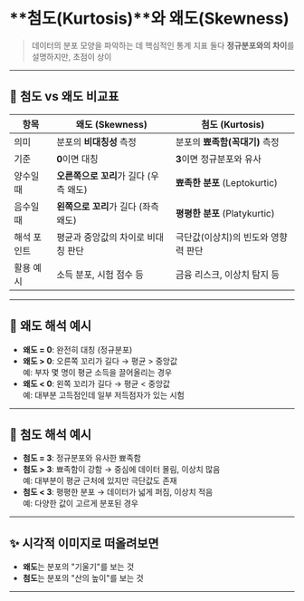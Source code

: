 # **첨도(Kurtosis)**와 **왜도(Skewness)**
> 데이터의 분포 모양을 파악하는 데 핵심적인 통계 지표
> 둘다  **정규분포와의 차이**를 설명하지만, 초점이 상이
---

## 📌 첨도 vs 왜도 비교표

| 항목         | 왜도 (Skewness)                         | 첨도 (Kurtosis)                          |
|--------------|------------------------------------------|-------------------------------------------|
| 의미         | 분포의 **비대칭성** 측정                | 분포의 **뾰족함(꼭대기)** 측정            |
| 기준         | **0**이면 대칭                          | **3**이면 정규분포와 유사                 |
| 양수일 때     | **오른쪽으로 꼬리**가 길다 (우측 왜도) | **뾰족한 분포** (Leptokurtic)            |
| 음수일 때     | **왼쪽으로 꼬리**가 길다 (좌측 왜도)  | **평평한 분포** (Platykurtic)            |
| 해석 포인트   | 평균과 중앙값의 차이로 비대칭 판단     | 극단값(이상치)의 빈도와 영향력 판단      |
| 활용 예시     | 소득 분포, 시험 점수 등                 | 금융 리스크, 이상치 탐지 등               |

---

## 🧠 왜도 해석 예시
- **왜도 = 0**: 완전히 대칭 (정규분포)
- **왜도 > 0**: 오른쪽 꼬리가 길다 → 평균 > 중앙값  
  예: 부자 몇 명이 평균 소득을 끌어올리는 경우
- **왜도 < 0**: 왼쪽 꼬리가 길다 → 평균 < 중앙값  
  예: 대부분 고득점인데 일부 저득점자가 있는 시험

---

## 🧠 첨도 해석 예시
- **첨도 = 3**: 정규분포와 유사한 뾰족함
- **첨도 > 3**: 뾰족함이 강함 → 중심에 데이터 몰림, 이상치 많음  
  예: 대부분이 평균 근처에 있지만 극단값도 존재
- **첨도 < 3**: 평평한 분포 → 데이터가 넓게 퍼짐, 이상치 적음  
  예: 다양한 값이 고르게 분포된 경우

---

## ✨ 시각적 이미지로 떠올려보면
- **왜도**는 분포의 "기울기"를 보는 것  
- **첨도**는 분포의 "산의 높이"를 보는 것

---

